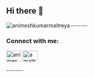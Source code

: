 ## Hi there 👋

<p><img align="left" src="https://github-readme-stats.vercel.app/api/top-langs?username=animeshkumarmaitreya&show_icons=true&locale=en&layout=compact" alt="animeshkumarmaitreya" /></p>
-------
<h3 align="left">Connect with me:</h3>
<a href="https://linkedin.com/in/animesh-kumar-maitreya-b95946290" target="blank"><img align="center" src="https://raw.githubusercontent.com/rahuldkjain/github-profile-readme-generator/master/src/images/icons/Social/linked-in-alt.svg" alt="animesh-kumar-maitreya-b95946290" height="30" width="40" /></a>
<a href="https://codeforces.com/profile/amaitreya20" target="blank"><img align="center" src="https://raw.githubusercontent.com/rahuldkjain/github-profile-readme-generator/master/src/images/icons/Social/codeforces.svg" alt="amaitreya20" height="30" width="40" /></a>
</p>
-------
